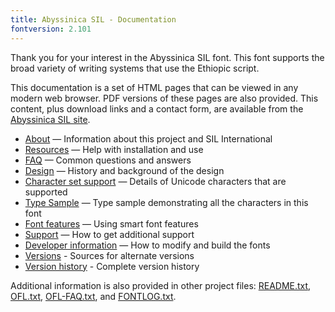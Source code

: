 ```yaml
---
title: Abyssinica SIL - Documentation
fontversion: 2.101
---
```


Thank you for your interest in the Abyssinica SIL font. This font supports the broad variety of writing systems that use the Ethiopic script.

This documentation is a set of HTML pages that can be viewed in any modern web browser. PDF versions of these pages are also provided. This content, plus download links and a contact form, are available from the [Abyssinica SIL site](https://software.sil.org/abyssinica/).

- [About](about.md) — Information about this project and SIL International
- [Resources](resources.md) — Help with installation and use
- [FAQ](faq.md) — Common questions and answers
- [Design](design.md) — History and background of the design
- [Character set support](charset.md) — Details of Unicode characters that are supported
- [Type Sample](sample.md) — Type sample demonstrating all the characters in this font
- [Font features](features.md) — Using smart font features
- [Support](support.md) — How to get additional support
- [Developer information](developer.md) — How to modify and build the fonts
- [Versions](versions.md) - Sources for alternate versions
- [Version history](history.md) - Complete version history

Additional information is also provided in other project files: [README.txt](../README.txt), [OFL.txt](../OFL.txt), [OFL-FAQ.txt](../OFL-FAQ.txt), and [FONTLOG.txt](../FONTLOG.txt).

